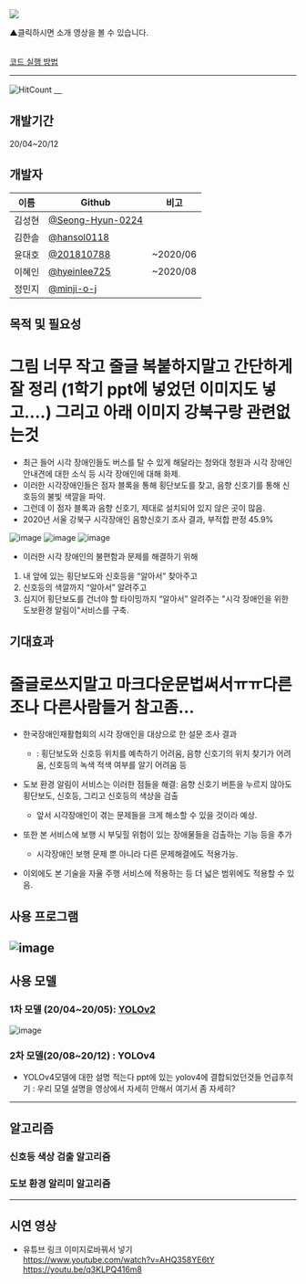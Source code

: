 <a href="https://www.youtube.com/watch?v=qxElChg70Ck">
  <img src="https://user-images.githubusercontent.com/45448731/101240773-bb971580-3734-11eb-8306-26d3920e593f.png"/>
</a>

▲클릭하시면 소개 영상을 볼 수 있습니다. 
<br><br>
 

[코드 실행 방법](https://github.com/minji-o-j/system-for-visually-impaired/blob/master/How%20to%20Use(%ED%95%9C%EA%B5%AD%EC%96%B4).md)

---
![HitCount](http://hits.dwyl.com/minji-o-j/system-for-visually-impaired.svg)
[　](https://github.com/ML-DL-Study/system-for-visually-impaired/compare/master...minji-o-j:master)


## 개발기간
20/04~20/12 

## 개발자
이름|Github|비고
----|---|---
김성현|[@Seong-Hyun-0224](https://github.com/Seong-Hyun-0224)|
김한솔|[@hansol0118](https://github.com/hansol0118)| 
윤대호|[@201810788](https://github.com/201810788)|~2020/06
이혜인|[@hyeinlee725](https://github.com/hyeinlee725)|~2020/08
정민지|[@minji-o-j](https://github.com/minji-o-j)|


## 목적 및 필요성

# 그림 너무 작고 줄글 복붙하지말고 간단하게 잘 정리 (1학기 ppt에 넣었던 이미지도 넣고....) 그리고 아래 이미지 강북구랑 관련없는것  

-	최근 들어 시각 장애인들도 버스를 탈 수 있게 해달라는 청와대 청원과 시각 장애인 안내견에 대한 소식 등 시각 장애인에 대해 화제.
-	이러한 시각장애인들은 점자 블록을 통해 횡단보도를 찾고, 음향 신호기를 통해 신호등의 불빛 색깔을 파악.
-	그런데 이 점자 블록과 음향 신호기, 제대로 설치되어 있지 않은 곳이 많음.
-	2020년 서울 강북구 시각장애인 음향신호기 조사 결과, 부적합 판정 45.9%

![image](https://user-images.githubusercontent.com/61938029/101280932-6c71e300-380f-11eb-9f6b-617ac933f7ee.png)
![image](https://user-images.githubusercontent.com/61938029/101280935-70056a00-380f-11eb-86fb-46cfe8078322.png)
![image](https://user-images.githubusercontent.com/61938029/101280940-75fb4b00-380f-11eb-8fb5-95f6df5f094f.png)

-	이러한 시각 장애인의 불편함과 문제를 해결하기 위해
1. 내 앞에 있는 횡단보도와 신호등을 “알아서” 찾아주고
2. 신호등의 색깔까지 “알아서” 알려주고
3. 심지어 횡단보도를 건너야 할 타이밍까지 “알아서” 알려주는 "시각 장애인을 위한 도보환경 알림이"서비스를 구축.



## 기대효과
# 줄글로쓰지말고 마크다운문법써서ㅠㅠ다른조나 다른사람들거 참고좀...

- 한국장애인재활협회의 시각 장애인을 대상으로 한 설문 조사 결과 
  - : 횡단보도와 신호등 위치를 예측하기 어려움, 음향 신호기의 위치 찾기가 어려움, 신호등의 녹색 적색 여부를 알기 어려움 등
- 도보 환경 알림이 서비스는 이러한 점들을 해결: 음향 신호기 버튼을 누르지 않아도 횡단보도, 신호등, 그리고 신호등의 색상을 검출
  - 앞서 시각장애인이 겪는 문제들을 크게 해소할 수 있을 것이라 예상.

- 또한 본 서비스에 보행 시 부딪힐 위험이 있는 장애물들을 검출하는 기능 등을 추가
  - 시각장애인 보행 문제 뿐 아니라 다른 문제해결에도 적용가능.
  
- 이외에도 본 기술을 자율 주행 서비스에 적용하는 등 더 넓은 범위에도 적용할 수 있음.

## 사용 프로그램
![image](https://user-images.githubusercontent.com/45448731/101232065-c5982480-36f2-11eb-894f-bb80c7f722a4.png)
---
## 사용 모델
### 1차 모델 (20/04~20/05): [YOLOv2](https://github.com/minji-o-j/system-for-visually-impaired/tree/master/v.1.0_YOLOv2(~200529))  
![image](https://user-images.githubusercontent.com/61938029/101282894-f07d9800-381a-11eb-8383-0566207232e1.png)
<br>

### 2차 모델(20/08~20/12) : YOLOv4
- YOLOv4모델에 대한 설명 적는다
ppt에 있는 yolov4에 결합되었던것들 언급후적기 : 우리 모델 설명을 영상에서 자세히 안해서 여기서 좀 자세히?

---
## 알고리즘
### 신호등 색상 검출 알고리즘  
### 도보 환경 알리미 알고리즘  
---
## 시연 영상
- 유튜브 링크 이미지로바꿔서 넣기  
https://www.youtube.com/watch?v=AHQ358YE6tY  
https://youtu.be/q3KLPQ416m8  
